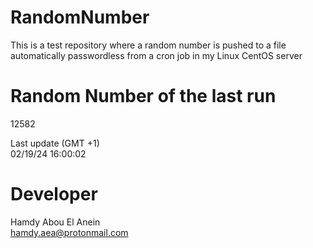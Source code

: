 # RandomNumber    
This is a test repository where a random number is pushed to a file automatically passwordless from a cron job in my Linux CentOS server    
# Random Number of the last run   
12582
      
Last update (GMT +1)    
02/19/24 16:00:02
# Developer    
Hamdy Abou El Anein   
hamdy.aea@protonmail.com
